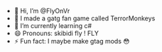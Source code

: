 - 👋 Hi, I’m @FlyOnVr
- 👀 I made a gatg fan game called TerrorMonkeys
- 🌱 I’m currently learning c#
- 😄 Pronouns: skibidi fly ! FLY
- ⚡ Fun fact: I maybe make gtag mods 😳

<!---
skibidi
--->
